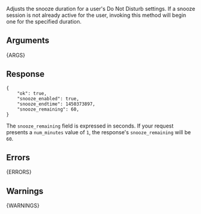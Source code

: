 
Adjusts the snooze duration for a user's Do Not Disturb settings. If a snooze session is not already active for the user, invoking this method will begin one for the specified duration.

## Arguments

{ARGS}

## Response

    {
        "ok": true,
        "snooze_enabled": true,
        "snooze_endtime": 1450373897,
        "snooze_remaining": 60,
    }

The `snooze_remaining` field is expressed in seconds. If your request presents a `num_minutes` value of `1`, the response's `snooze_remaining` will be `60`.

## Errors

{ERRORS}

## Warnings

{WARNINGS}
